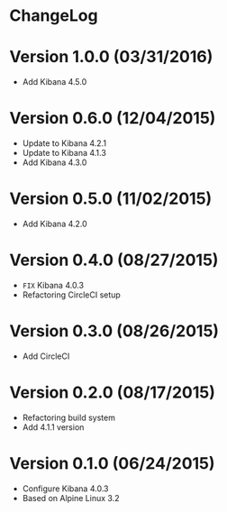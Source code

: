 ChangeLog
===========

# Version 1.0.0 (03/31/2016)

- Add Kibana 4.5.0

# Version 0.6.0 (12/04/2015)

- Update to Kibana 4.2.1
- Update to Kibana 4.1.3
- Add Kibana 4.3.0

# Version 0.5.0 (11/02/2015)

- Add Kibana 4.2.0

# Version 0.4.0 (08/27/2015)

- ``FIX`` Kibana 4.0.3
- Refactoring CircleCI setup

# Version 0.3.0 (08/26/2015)

- Add CircleCI

# Version 0.2.0 (08/17/2015)

- Refactoring build system
- Add 4.1.1 version

# Version 0.1.0 (06/24/2015)

- Configure Kibana 4.0.3
- Based on Alpine Linux 3.2
